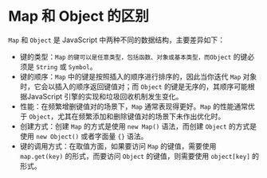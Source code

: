 # Map 和 Object 的区别

`Map` 和 `Object` 是 JavaScript 中两种不同的数据结构，主要差异如下：

- 键的类型：`Map` `的键可以是任意类型，包括函数、对象或基本类型，而Object` 的键必须是 `String` 或 `Symbol`。
- 键的顺序：`Map` 中的键是按照插入的顺序进行排序的，因此当你迭代 `Map` 对象时，它会以插入的顺序返回键值对；而 `Object` 的键是无序的，其顺序可能根据JavaScript 引擎的实现和垃圾回收机制发生变化。
- 性能：在频繁增删键值对的场景下，`Map` 通常表现得更好。`Map` 的性能通常优于 `Object`，尤其在频繁添加和删除键值对的场景下未作出优化时。
- 创建方式：创建 `Map` 的方式是使用 `new Map()` 语法，而创建 `Object` 的方式是使用 `new Object()` 或者字面量 `{}` 语法。
- 键的调用方式：在取值方面，如果要访问 `Map` 的键值，需要使用 `map.get(key)` 的形式，而要访问 `Object` 的键值，则需要使用 `object[key]` 的形式。
